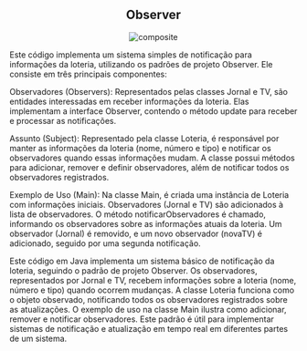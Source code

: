 
<h2 align="center">Observer</center></h2>

<p align="center">
  <img src="https://github.com/larissasouz/Bertoti/assets/102266928/dbc492d0-fa56-442b-af82-0cb3e7cbfb95" alt="composite">
</p>


Este código implementa um sistema simples de notificação para informações da loteria, utilizando os padrões de projeto Observer. Ele consiste em três principais componentes:

Observadores (Observers): Representados pelas classes Jornal e TV, são entidades interessadas em receber informações da loteria. Elas implementam a interface Observer, contendo o método update para receber e processar as notificações.

Assunto (Subject): Representado pela classe Loteria, é responsável por manter as informações da loteria (nome, número e tipo) e notificar os observadores quando essas informações mudam. A classe possui métodos para adicionar, remover e definir observadores, além de notificar todos os observadores registrados.

Exemplo de Uso (Main): Na classe Main, é criada uma instância de Loteria com informações iniciais. Observadores (Jornal e TV) são adicionados à lista de observadores. O método notificarObservadores é chamado, informando os observadores sobre as informações atuais da loteria. Um observador (Jornal) é removido, e um novo observador (novaTV) é adicionado, seguido por uma segunda notificação.

Este código em Java implementa um sistema básico de notificação da loteria, seguindo o padrão de projeto Observer. Os observadores, representados por Jornal e TV, recebem informações sobre a loteria (nome, número e tipo) quando ocorrem mudanças. A classe Loteria funciona como o objeto observado, notificando todos os observadores registrados sobre as atualizações. O exemplo de uso na classe Main ilustra como adicionar, remover e notificar observadores. Este padrão é útil para implementar sistemas de notificação e atualização em tempo real em diferentes partes de um sistema.
